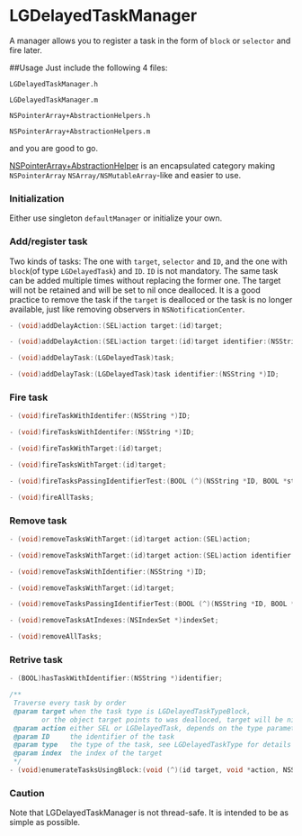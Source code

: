 # LGDelayedTaskManager
A manager allows you to register a task in the form of `block` or `selector` and fire later.

##Usage
Just include the following 4 files:

`LGDelayedTaskManager.h`

`LGDelayedTaskManager.m`

`NSPointerArray+AbstractionHelpers.h`

`NSPointerArray+AbstractionHelpers.m` 

and you are good to go. 

[NSPointerArray+AbstractionHelper](https://gist.github.com/RungeZhai/1f2607f57fbab6b5254a) is an encapsulated category making `NSPointerArray` `NSArray/NSMutableArray`-like and easier to use.

### Initialization
Either use singleton `defaultManager` or initialize your own.

### Add/register task
Two kinds of tasks: The one with `target`, `selector` and `ID`, and the one with `block`(of type `LGDelayedTask`) and `ID`. `ID` is not mandatory. The same task can be added multiple times without replacing the former one. The target will not be retained and will be set to nil once dealloced. It is a good practice to remove the task if the `target` is dealloced or the task is no longer available, just like removing observers in `NSNotificationCenter`.
```objective-c
- (void)addDelayAction:(SEL)action target:(id)target;

- (void)addDelayAction:(SEL)action target:(id)target identifier:(NSString *)ID;

- (void)addDelayTask:(LGDelayedTask)task;

- (void)addDelayTask:(LGDelayedTask)task identifier:(NSString *)ID;
```

### Fire task
```objective-c
- (void)fireTaskWithIdentifer:(NSString *)ID;

- (void)fireTasksWithIdentifer:(NSString *)ID;

- (void)fireTaskWithTarget:(id)target;

- (void)fireTasksWithTarget:(id)target;

- (void)fireTasksPassingIdentifierTest:(BOOL (^)(NSString *ID, BOOL *stop))predicate;

- (void)fireAllTasks;
```

### Remove task
```objective-c
- (void)removeTasksWithTarget:(id)target action:(SEL)action;

- (void)removeTasksWithTarget:(id)target action:(SEL)action identifier:(NSString *)ID;

- (void)removeTasksWithIdentifier:(NSString *)ID;

- (void)removeTasksWithTarget:(id)target;

- (void)removeTasksPassingIdentifierTest:(BOOL (^)(NSString *ID, BOOL *stop))predicate;

- (void)removeTasksAtIndexes:(NSIndexSet *)indexSet;

- (void)removeAllTasks;
```

### Retrive task
```objective-c
- (BOOL)hasTaskWithIdentifier:(NSString *)identifier;

/**
 Traverse every task by order
 @param target when the task type is LGDelayedTaskTypeBlock, 
        or the object target points to was dealloced, target will be nil
 @param action either SEL or LGDelayedTask, depends on the type parameter
 @param ID     the identifier of the task
 @param type   the type of the task, see LGDelayedTaskType for details
 @param index  the index of the target
 */
- (void)enumerateTasksUsingBlock:(void (^)(id target, void *action, NSString *ID, LGDelayedTaskType type, NSUInteger index, BOOL *stop))block;
```

### Caution
Note that LGDelayedTaskManager is not thread-safe. It is intended to be as simple as possible.
